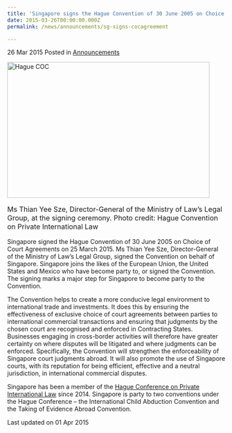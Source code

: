 ```yaml
---
title: 'Singapore signs the Hague Convention of 30 June 2005 on Choice of Court Agreements'
date: 2015-03-26T00:00:00.000Z
permalink: /news/announcements/sg-signs-cocagreement

---
```



26 Mar 2015 Posted in [Announcements](/news/announcements/)



<img src="/images/news/announcements/1427875746770.jpg" alt="Hague COC" style="width:467px;height:313px;">


<p style="font-size: 1rem">Ms Thian Yee Sze, Director-General of the Ministry of Law’s Legal Group, at the signing ceremony. Photo credit: Hague Convention on Private International Law</p>

Singapore signed the Hague Convention of 30 June 2005 on Choice of Court Agreements on 25 March 2015. Ms Thian Yee Sze, Director-General of the Ministry of Law’s Legal Group, signed the Convention on behalf of Singapore. Singapore joins the likes of the European Union, the United States and Mexico who have become party to, or signed the Convention. The signing marks a major step for Singapore to become party to the Convention.

The Convention helps to create a more conducive legal environment to international trade and investments. It does this by ensuring the effectiveness of exclusive choice of court agreements between parties to international commercial transactions and ensuring that judgments by the chosen court are recognised and enforced in Contracting States. Businesses engaging in cross-border activities will therefore have greater certainty on where disputes will be litigated and where judgments can be enforced. Specifically, the Convention will strengthen the enforceability of Singapore court judgments abroad. It will also promote the use of Singapore courts, with its reputation for being efficient, effective and a neutral jurisdiction, in international commercial disputes. 

Singapore has been a member of the [Hague Conference on Private International Law](/news/announcements/singapore-member-of-hague-conference-on-pte-intl-law) since 2014. Singapore is party to two conventions under the Hague Conference – the International Child Abduction Convention and the Taking of Evidence Abroad Convention. 



<p class="right-side-updated">Last updated on 01 Apr 2015</p> 
